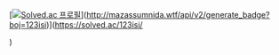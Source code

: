 [[![Solved.ac
프로필](http://mazassumnida.wtf/api/generate_badge?boj={123isi})](https://solved.ac/123isi)](http://mazassumnida.wtf/api/v2/generate_badge?boj=123isi)](https://solved.ac/123isi/

)
<!--
**123isi/123isi** is a ✨ _special_ ✨ repository because its `README.md` (this file) appears on your GitHub profile.

Here are some ideas to get you started:

- 🔭 I’m currently working on ...
- 🌱 I’m currently learning ...
- 👯 I’m looking to collaborate on ...
- 🤔 I’m looking for help with ...
- 💬 Ask me about ...
- 📫 How to reach me: ...
- 😄 Pronouns: ...
- ⚡ Fun fact: ...
-->
